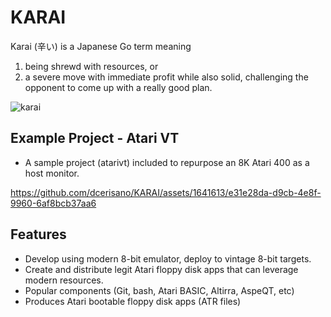 # KARAI 
Karai (辛い) is a Japanese Go term meaning
  1) being shrewd with resources, or
  2) a severe move with immediate profit while also solid, challenging the opponent to come up with a really good plan.

![karai](https://github.com/dcerisano/KARAI/assets/1641613/b21c123c-2059-4d54-b0e1-69c76d53f63e)


## Example Project - Atari VT
- A sample project (atarivt) included to repurpose an 8K Atari 400 as a host monitor.
  
https://github.com/dcerisano/KARAI/assets/1641613/e31e28da-d9cb-4e8f-9960-6af8bcb37aa6

## Features
- Develop using modern 8-bit emulator, deploy to vintage 8-bit targets.
- Create and distribute legit Atari floppy disk apps that can leverage modern resources.
- Popular components (Git, bash, Atari BASIC, Altirra, AspeQT, etc)
- Produces Atari bootable floppy disk apps (ATR files)
  


